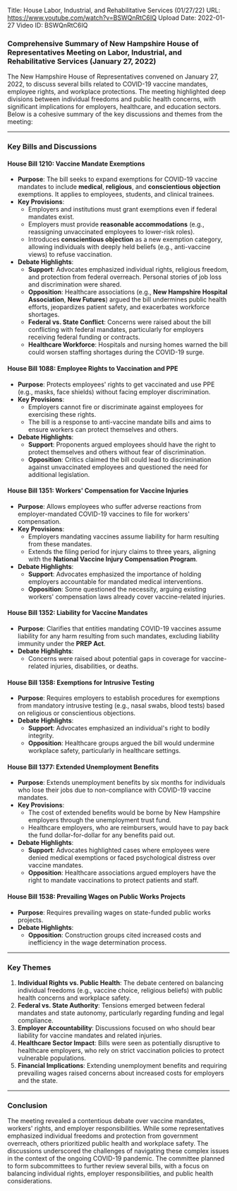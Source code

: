 Title: House Labor, Industrial, and Rehabilitative Services (01/27/22)
URL: https://www.youtube.com/watch?v=BSWQnRtC6IQ
Upload Date: 2022-01-27
Video ID: BSWQnRtC6IQ

### Comprehensive Summary of New Hampshire House of Representatives Meeting on Labor, Industrial, and Rehabilitative Services (January 27, 2022)

The New Hampshire House of Representatives convened on January 27, 2022, to discuss several bills related to COVID-19 vaccine mandates, employee rights, and workplace protections. The meeting highlighted deep divisions between individual freedoms and public health concerns, with significant implications for employers, healthcare, and education sectors. Below is a cohesive summary of the key discussions and themes from the meeting:

---

### **Key Bills and Discussions**

#### **House Bill 1210: Vaccine Mandate Exemptions**
- **Purpose**: The bill seeks to expand exemptions for COVID-19 vaccine mandates to include **medical**, **religious**, and **conscientious objection** exemptions. It applies to employees, students, and clinical trainees.
- **Key Provisions**:
  - Employers and institutions must grant exemptions even if federal mandates exist.
  - Employers must provide **reasonable accommodations** (e.g., reassigning unvaccinated employees to lower-risk roles).
  - Introduces **conscientious objection** as a new exemption category, allowing individuals with deeply held beliefs (e.g., anti-vaccine views) to refuse vaccination.
- **Debate Highlights**:
  - **Support**: Advocates emphasized individual rights, religious freedom, and protection from federal overreach. Personal stories of job loss and discrimination were shared.
  - **Opposition**: Healthcare associations (e.g., **New Hampshire Hospital Association**, **New Futures**) argued the bill undermines public health efforts, jeopardizes patient safety, and exacerbates workforce shortages.
  - **Federal vs. State Conflict**: Concerns were raised about the bill conflicting with federal mandates, particularly for employers receiving federal funding or contracts.
  - **Healthcare Workforce**: Hospitals and nursing homes warned the bill could worsen staffing shortages during the COVID-19 surge.

#### **House Bill 1088: Employee Rights to Vaccination and PPE**
- **Purpose**: Protects employees' rights to get vaccinated and use PPE (e.g., masks, face shields) without facing employer discrimination.
- **Key Provisions**:
  - Employers cannot fire or discriminate against employees for exercising these rights.
  - The bill is a response to anti-vaccine mandate bills and aims to ensure workers can protect themselves and others.
- **Debate Highlights**:
  - **Support**: Proponents argued employees should have the right to protect themselves and others without fear of discrimination.
  - **Opposition**: Critics claimed the bill could lead to discrimination against unvaccinated employees and questioned the need for additional legislation.

#### **House Bill 1351: Workers' Compensation for Vaccine Injuries**
- **Purpose**: Allows employees who suffer adverse reactions from employer-mandated COVID-19 vaccines to file for workers' compensation.
- **Key Provisions**:
  - Employers mandating vaccines assume liability for harm resulting from these mandates.
  - Extends the filing period for injury claims to three years, aligning with the **National Vaccine Injury Compensation Program**.
- **Debate Highlights**:
  - **Support**: Advocates emphasized the importance of holding employers accountable for mandated medical interventions.
  - **Opposition**: Some questioned the necessity, arguing existing workers' compensation laws already cover vaccine-related injuries.

#### **House Bill 1352: Liability for Vaccine Mandates**
- **Purpose**: Clarifies that entities mandating COVID-19 vaccines assume liability for any harm resulting from such mandates, excluding liability immunity under the **PREP Act**.
- **Debate Highlights**:
  - Concerns were raised about potential gaps in coverage for vaccine-related injuries, disabilities, or deaths.

#### **House Bill 1358: Exemptions for Intrusive Testing**
- **Purpose**: Requires employers to establish procedures for exemptions from mandatory intrusive testing (e.g., nasal swabs, blood tests) based on religious or conscientious objections.
- **Debate Highlights**:
  - **Support**: Advocates emphasized an individual's right to bodily integrity.
  - **Opposition**: Healthcare groups argued the bill would undermine workplace safety, particularly in healthcare settings.

#### **House Bill 1377: Extended Unemployment Benefits**
- **Purpose**: Extends unemployment benefits by six months for individuals who lose their jobs due to non-compliance with COVID-19 vaccine mandates.
- **Key Provisions**:
  - The cost of extended benefits would be borne by New Hampshire employers through the unemployment trust fund.
  - Healthcare employers, who are reimbursers, would have to pay back the fund dollar-for-dollar for any benefits paid out.
- **Debate Highlights**:
  - **Support**: Advocates highlighted cases where employees were denied medical exemptions or faced psychological distress over vaccine mandates.
  - **Opposition**: Healthcare associations argued employers have the right to mandate vaccinations to protect patients and staff.

#### **House Bill 1538: Prevailing Wages on Public Works Projects**
- **Purpose**: Requires prevailing wages on state-funded public works projects.
- **Debate Highlights**:
  - **Opposition**: Construction groups cited increased costs and inefficiency in the wage determination process.

---

### **Key Themes**
1. **Individual Rights vs. Public Health**: The debate centered on balancing individual freedoms (e.g., vaccine choice, religious beliefs) with public health concerns and workplace safety.
2. **Federal vs. State Authority**: Tensions emerged between federal mandates and state autonomy, particularly regarding funding and legal compliance.
3. **Employer Accountability**: Discussions focused on who should bear liability for vaccine mandates and related injuries.
4. **Healthcare Sector Impact**: Bills were seen as potentially disruptive to healthcare employers, who rely on strict vaccination policies to protect vulnerable populations.
5. **Financial Implications**: Extending unemployment benefits and requiring prevailing wages raised concerns about increased costs for employers and the state.

---

### **Conclusion**
The meeting revealed a contentious debate over vaccine mandates, workers' rights, and employer responsibilities. While some representatives emphasized individual freedoms and protection from government overreach, others prioritized public health and workplace safety. The discussions underscored the challenges of navigating these complex issues in the context of the ongoing COVID-19 pandemic. The committee planned to form subcommittees to further review several bills, with a focus on balancing individual rights, employer responsibilities, and public health considerations.